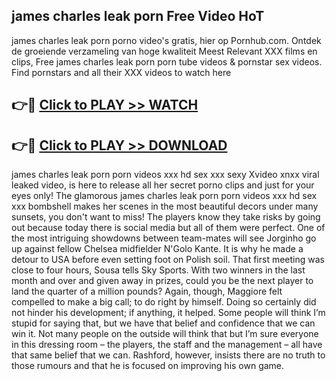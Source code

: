 ## james charles leak porn Free Video HoT 

james charles leak porn porno video's gratis, hier op Pornhub.com. Ontdek de groeiende verzameling van hoge kwaliteit Meest Relevant XXX films en clips,
Free james charles leak porn porn tube videos & pornstar sex videos. Find pornstars and all their XXX videos to watch here


## 👉🔴 [Click to PLAY >> WATCH](http://us.freeplayer.one?title=james_charles_leak_porn&ref=16D)

## 👉🔴 [Click to PLAY >> DOWNLOAD](http://us.freeplayer.one?title=james_charles_leak_porn&ref=16D)


james charles leak porn porn videos xxx hd sex xxx sexy Xvideo xnxx viral leaked video, is here to release all her secret porno clips and just for your eyes only! The glamorous james charles leak porn porn videos xxx hd sex xxx bombshell makes her scenes in the most beautiful decors under many sunsets, you don't want to miss! The players know they take risks by going out because today there is social media but all of them were perfect. One of the most intriguing showdowns between team-mates will see Jorginho go up against fellow Chelsea midfielder N'Golo Kante. It is why he made a detour to USA before even setting foot on Polish soil. That first meeting was close to four hours, Sousa tells Sky Sports. With two winners in the last month and over and given away in prizes, could you be the next player to land the quarter of a million pounds? Again, though, Maggiore felt compelled to make a big call; to do right by himself. Doing so certainly did not hinder his development; if anything, it helped. Some people will think I’m stupid for saying that, but we have that belief and confidence that we can win it. Not many people on the outside will think that but I’m sure everyone in this dressing room – the players, the staff and the management – all have that same belief that we can. Rashford, however, insists there are no truth to those rumours and that he is focused on improving his own game.